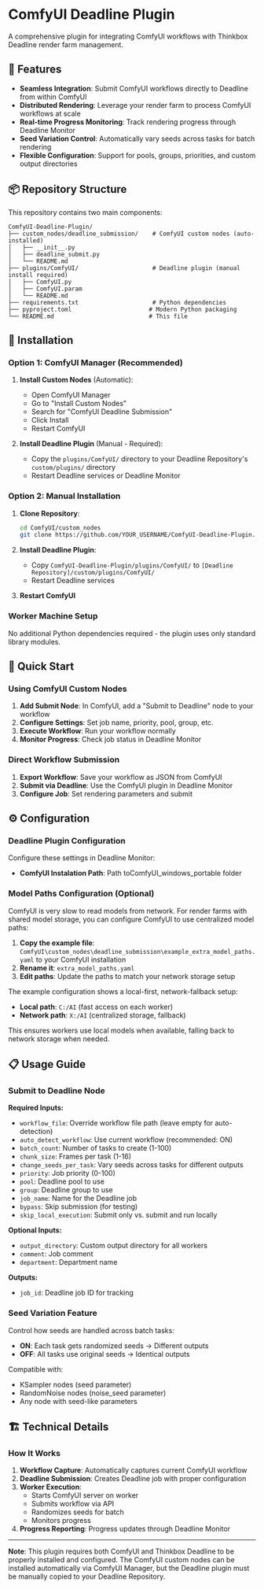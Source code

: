 # ComfyUI Deadline Plugin

A comprehensive plugin for integrating ComfyUI workflows with Thinkbox Deadline render farm management.

## 🚀 Features

- **Seamless Integration**: Submit ComfyUI workflows directly to Deadline from within ComfyUI
- **Distributed Rendering**: Leverage your render farm to process ComfyUI workflows at scale
- **Real-time Progress Monitoring**: Track rendering progress through Deadline Monitor
- **Seed Variation Control**: Automatically vary seeds across tasks for batch rendering
- **Flexible Configuration**: Support for pools, groups, priorities, and custom output directories

## 📦 Repository Structure

This repository contains two main components:

```
ComfyUI-Deadline-Plugin/
├── custom_nodes/deadline_submission/    # ComfyUI custom nodes (auto-installed)
│   ├── __init__.py
│   ├── deadline_submit.py
│   └── README.md
├── plugins/ComfyUI/                     # Deadline plugin (manual install required)
│   ├── ComfyUI.py
│   ├── ComfyUI.param
│   └── README.md
├── requirements.txt                     # Python dependencies
├── pyproject.toml                      # Modern Python packaging
└── README.md                           # This file
```

## 🔧 Installation

### Option 1: ComfyUI Manager (Recommended)

1. **Install Custom Nodes** (Automatic):
   - Open ComfyUI Manager
   - Go to "Install Custom Nodes"
   - Search for "ComfyUI Deadline Submission"
   - Click Install
   - Restart ComfyUI

2. **Install Deadline Plugin** (Manual - Required):
   - Copy the `plugins/ComfyUI/` directory to your Deadline Repository's `custom/plugins/` directory
   - Restart Deadline services or Deadline Monitor

### Option 2: Manual Installation

1. **Clone Repository**:
   ```bash
   cd ComfyUI/custom_nodes
   git clone https://github.com/YOUR_USERNAME/ComfyUI-Deadline-Plugin.git
   ```

2. **Install Deadline Plugin**:
   - Copy `ComfyUI-Deadline-Plugin/plugins/ComfyUI/` to `[Deadline Repository]/custom/plugins/ComfyUI/`
   - Restart Deadline services

4. **Restart ComfyUI**

### Worker Machine Setup

No additional Python dependencies required - the plugin uses only standard library modules.

## 🎯 Quick Start

### Using ComfyUI Custom Nodes

1. **Add Submit Node**: In ComfyUI, add a "Submit to Deadline" node to your workflow
2. **Configure Settings**: Set job name, priority, pool, group, etc.
3. **Execute Workflow**: Run your workflow normally
4. **Monitor Progress**: Check job status in Deadline Monitor

### Direct Workflow Submission

1. **Export Workflow**: Save your workflow as JSON from ComfyUI
2. **Submit via Deadline**: Use the ComfyUI plugin in Deadline Monitor
3. **Configure Job**: Set rendering parameters and submit

## ⚙️ Configuration

### Deadline Plugin Configuration

Configure these settings in Deadline Monitor:

- **ComfyUI Instalation Path**: Path toComfyUI_windows_portable folder

### Model Paths Configuration (Optional)

ComfyUI is very slow to read models from network. For render farms with shared model storage, you can configure ComfyUI to use centralized model paths:

1. **Copy the example file**: `ComfyUI\custom_nodes\deadline_submission\example_extra_model_paths.yaml` to your ComfyUI installation
2. **Rename it**: `extra_model_paths.yaml` 
3. **Edit paths**: Update the paths to match your network storage setup

The example configuration shows a local-first, network-fallback setup:
- **Local path**: `C:/AI` (fast access on each worker)
- **Network path**: `X:/AI` (centralized storage, fallback)

This ensures workers use local models when available, falling back to network storage when needed.

## 📋 Usage Guide

### Submit to Deadline Node

**Required Inputs:**
- `workflow_file`: Override workflow file path (leave empty for auto-detection)
- `auto_detect_workflow`: Use current workflow (recommended: ON)
- `batch_count`: Number of tasks to create (1-100)
- `chunk_size`: Frames per task (1-16)
- `change_seeds_per_task`: Vary seeds across tasks for different outputs
- `priority`: Job priority (0-100)
- `pool`: Deadline pool to use
- `group`: Deadline group to use
- `job_name`: Name for the Deadline job
- `bypass`: Skip submission (for testing)
- `skip_local_execution`: Submit only vs. submit and run locally

**Optional Inputs:**
- `output_directory`: Custom output directory for all workers
- `comment`: Job comment
- `department`: Department name

**Outputs:**
- `job_id`: Deadline job ID for tracking


### Seed Variation Feature

Control how seeds are handled across batch tasks:

- **ON**: Each task gets randomized seeds → Different outputs
- **OFF**: All tasks use original seeds → Identical outputs

Compatible with:
- KSampler nodes (seed parameter)
- RandomNoise nodes (noise_seed parameter)
- Any node with seed-like parameters


## 🏗️ Technical Details

### How It Works

1. **Workflow Capture**: Automatically captures current ComfyUI workflow
2. **Deadline Submission**: Creates Deadline job with proper configuration
3. **Worker Execution**: 
   - Starts ComfyUI server on worker
   - Submits workflow via API
   - Randomizes seeds for batch
   - Monitors progress
4. **Progress Reporting**: Progress updates through Deadline Monitor

---

**Note**: This plugin requires both ComfyUI and Thinkbox Deadline to be properly installed and configured. The ComfyUI custom nodes can be installed automatically via ComfyUI Manager, but the Deadline plugin must be manually copied to your Deadline Repository. 
